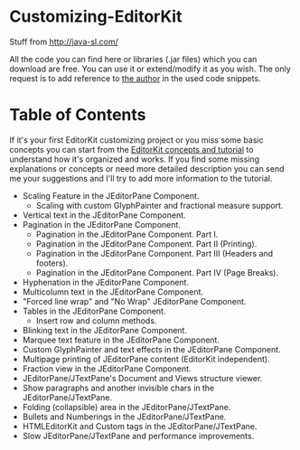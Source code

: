 # Customizing-EditorKit
Stuff from http://java-sl.com/

All the code you can find here or libraries (.jar files) which you can download are free. You can use it or extend/modify it as you wish. The only request is to add reference to [the author](http://java-sl.com/about_author.html) in the used code snippets.

# Table of Contents

If it's your first EditorKit customizing project or you miss some basic concepts you can start from the [EditorKit concepts and tutorial](/docs/concepts.md) to understand how it's organized and works. If you find some missing explanations or concepts or need more detailed description you can send me your suggestions and I'll try to add more information to the tutorial.

* Scaling Feature in the JEditorPane Component.
  * Scaling with custom GlyphPainter and fractional measure support.
* Vertical text in the JEditorPane Component.
* Pagination in the JEditorPane Component.
  * Pagination in the JEditorPane Component. Part I.
  * Pagination in the JEditorPane Component. Part II (Printing).
  * Pagination in the JEditorPane Component. Part III (Headers and footers).
  * Pagination in the JEditorPane Component. Part IV (Page Breaks).
* Hyphenation in the JEditorPane Component.
* Multicolumn text in the JEditorPane Component.
* "Forced line wrap" and "No Wrap" JEditorPane Component.
* Tables in the JEditorPane Component.
  * Insert row and column methods.
* Blinking text in the JEditorPane Component.
* Marquee text feature in the JEditorPane Component.
* Custom GlyphPainter and text effects in the JEditorPane Component.
* Multipage printing of JEditorPane content (EditorKit independent).
* Fraction view in the JEditorPane Component.
* JEditorPane/JTextPane's Document and Views structure viewer.
* Show paragraphs and another invisible chars in the JEditorPane/JTextPane.
* Folding (collapsible) area in the JEditorPane/JTextPane.
* Bullets and Numberings in the JEditorPane/JTextPane.
* HTMLEditorKit and Custom tags in the JEditorPane/JTextPane.
* Slow JEditorPane/JTextPane and performance improvements.
